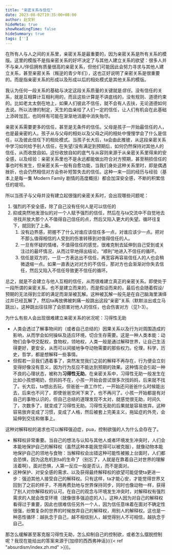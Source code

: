 ```yaml
---
title: "亲密关系与信任"
date: 2023-08-02T19:35:00+08:00
author: 赵文轩
hideMeta: true
showReadingTime: false
hideSummary: true
tags: ['']
---
```


在所有人与人之间的关系里，亲密关系是最重要的，因为亲密关系是所有关系的模版。这里的模版不是指亲密关系的好坏决定了与其他人建立关系的欲望：很多人并不与亲人/伴侣拥有质量很高的亲密关系，但他们可能因此会努力寻求与其他人建立关系，甚至亲密关系（叛逆的青少年们），这也正好说明了亲密关系是很重要的。而是指亲密关系的形成以及形成以后的相处模式是其他关系的模版。

我认为任何一段关系的基础与决定这段关系质量的关键就是*信任*。没有信任的关系，就是互相算计互相利用的，而且这些计算是不讲底线的，没有规则、道德约束的。比如老太太倒在地上，如果人们彼此不信任，就不会有人去扶，无论道德如何去说。所以法律的制定，天生的血亲给了人们一定的信任，让人们有机会在此基础上添砖加瓦，也同样有可能在渐渐地消磨中消失殆尽。

亲密关系需要更多的信任，甚至是无条件的信任。父母是孩子一开始最信任的人，也是最亲密的人。孩子从与父母的相处以及父母之间的相处中慢慢学会了什么是信任，以及彼此信任下的相处模式。当孩子长大后，ta会由此推彼，从这段亲密关系中学习如何给予别人信任，在失望/没有满足到预期后，如何仍然保持对其他人的信任，从而收放自如。这份收放自如的底气与从容则来源于从亲密关系里得来的安全感，以及经验：亲密关系里也不是永远都能做出符合对方预期，甚至稍损信任的事也时有发生，但亲密关系一般有自愈功能，当我们身处这种关系里时，即是偶遇挫折，也会仍然相信对方会弥补短暂失去的信任。这种一来一回的经历与经验（基本上是每一集 Modern Family 剧情的高度概括）都会加深安全感，不断的积累信任的堤坝。

所以当孩子与父母并没有建立起很强的亲密关系时，会出现哪些问题呢：
1. 强烈的不安全感，除了自己没有任何人是可以信任的
2. 抑或突然地发泄似的对一个人赋予强烈的信任，然后在与ta交流中不自觉地去寻找并放大那个人不值得自己信任的点，然后又陷入更大的失望。循环往复下，就回到了上条。
    1. 没有边界感，把握不了什么对谁应该信任多一点，对谁应该少一点。把对不那么值得相信的人受到的伤害转移到对值得信任的人。
    2. 一旦有怀疑的情绪，不值得信任的感觉，很难克制去延伸到自己受到或关注过的最坏情况，从而过早地得出结论，“顺利”地进入不信任的循环。
    3. 信任是双方的，一旦一方表达出不信任，再宽容再容易信任人的人也会稍微退缩一点。如果一直表达对对方的不信任，那对方也会渐渐对你失去信任，然后又陷入不信任导致更不信任的循环。

总之，就是不会建立与他人互相的信任，从而很难建立真正的亲密关系。即使处于一段所谓的亲密关系，也不是建立而来的，而是假设而来的，最后也会随着假设/预期的无法得到立即的满足而渐渐被瓦解。这种被瓦解一般先是在自己脑海里演绎过并已经瓦解了，然后ta再放佛被刺痛一般跳出这段“亲密”关系（默默淡出或立马跳出）。这种跳出往往除了会损害对他人的信任，也会伤害对方（见1-3）。

为什么有些人会出现很难建立亲密关系的状况呢：习得性无助
- 人类会透过了解事物间的（或者自己总结的）因果关系以及行为对周围造成的影响，从而学会如何操纵及适应环境，切合生存需要。这是一种人类本能：动物们会争夺交配权，食物权，领地权，人类一般是通过解释世界，让自己生活得更好，更安全，从而可以间接地争夺动物需要的那些权力。伦理，科学，历史，哲学，都是想解释一些事情。
- 但假若一旦我们遇着事了，突然发觉我们之前的解释不再存在，行为便会立刻变得好像没有意义，因为行为反应不能达到预期的效果。这种情况会引起一种不良的心理状态，被称为**习得性无助**。在亲密关系中，习得性无助一般发生在比如小孩想喝奶，但妈妈不在，小孩一开始会尝试很多次找妈妈，后来就不找了。长大后，ta想出去玩，但爸爸一直工作忙，一开始还问爸爸什么时候能出去，后来也不问了，即使爸爸空闲下来了，也不再问了。小孩一开始都是有对自己的事物认识的，但自己总结的道理发现不太对，就感觉很无助，时间久了，次数多了，就变成了习得性无助。习得性无助的后果就是容易放弃。这种容易放弃变成了习惯，变成了人格，然后被套上完美主义，拖延症的外壳，会延伸到交往和做事上。

这种对解释权的渴求也可以解释强迫症，pua，控制欲强的人为什么会存在了。
- 解释权非常重要。当自己的想法与认知与其他人或者环境发生冲突时，人们会本能地保护自己的解释权（虽然这种本能我觉得可以被克服），就像动物本能地保护自己的领地与食物：当解释权会出错这种可能性被搬上台面时，人们都会恐惧，因为这危机到ta的生命了（别忘了，人就是在靠着自己对世界的理解活着啊）。面对恐惧，人第一反应一般是否认，而不是面对。
- 这种保护、对安全感的需求、以及获得最终解释权的欲望可能促使ta更进一步：强迫其他人接受自己的解释权。只有这样，ta才能心安，才能觉得世界又回到了之前的样子，不用再费劲地与世界保持同步，同时也像动物一样，获得了别人对你解释权的认可。在自己的观念与环境发生冲突时，对解释权有强烈需求的人就会改变环境（就像很多强迫症的人）。这种人因为对自己的解释权看得过于重要，因此也很难信任另外一个人，因为信任意味着在面对不确定性很强，纷繁复杂的世界的时候放弃自己的解释权，用别人的解释权。这也是一种恶性循环：越执念于自己，越不相信别人，越觉得别人不可相信，越执念于自己。

那怎么缓解甚至客克服习得性无助，怎么抑制自己的控制欲，或者怎么摆脱控制呢？我现在能给出的答案来源于[加缪的西西弗神话]({{< ref "absurdism/index.zh.md" >}})。


